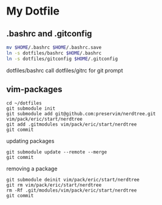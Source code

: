 
# My Dotfile

## .bashrc and .gitconfig

```bash
mv $HOME/.bashrc $HOME/.bashrc.save
ln -s dotfiles/bashrc $HOME/.bashrc
ln -s dotfiles/gitconfig $HOME/.gitconfig
```
dotfiles/bashrc call dotfiles/gitrc for git prompt

## vim-packages

```
cd ~/dotfiles
git submodule init
git submodule add git@github.com:preservim/nerdtree.git vim/pack/eric/start/nerdtree
git add .gitmodules vim/pack/eric/start/nerdtree
git commit
```

updating packages

```
git submodule update --remote --merge
git commit
```

removing a package

```
git submodule deinit vim/pack/eric/start/nerdtree
git rm vim/pack/eric/start/nerdtree
rm -Rf .git/modules/vim/pack/eric/start/nerdtree
git commit
```



